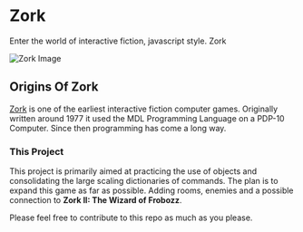 # Zork
Enter the world of interactive fiction, javascript style. Zork 

![Zork Image](http://raeinblack.com/zork.png)

## Origins Of Zork
[Zork](https://en.wikipedia.org/wiki/Zork) is one of the earliest interactive fiction computer games. Originally written around 1977 it used the MDL Programming Language on a PDP-10 Computer. Since then programming has come a long way.

### This Project
This project is primarily aimed at practicing the use of objects and consolidating the large scaling dictionaries of commands. The plan is to expand this game as far as possible. Adding rooms, enemies and a possible connection to **Zork II: The Wizard of Frobozz**.

Please feel free to contribute to this repo as much as you please.
